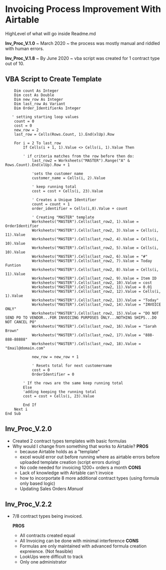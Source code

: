 # Invoicing Process Improvement With Airtable


HighLevel of what will go inside Readme.md 

**Inv_Proc_V.1.0** ~ March 2020 ~ the process was mostly manual and riddled with human errors.

**Inv_Proc_V.1.8** ~ By June 2020 ~ vba script was created for 1 contract type out of 10.

## **VBA Script to Create Template**
``` Sub CostPay()
    Dim count As Integer
    Dim cost As Double
    Dim new_row As Integer
    Dim last_row As Variant
    Dim Order_IdentifierAs Integer

   ' setting starting loop values
    count = 0       	
    cost = 0
    new_row = 2
    last_row = Cells(Rows.Count, 1).End(xlUp).Row

    For i = 2 To last_row
        If Cells(i + 1, 1).Value <> Cells(i, 1).Value Then

        ' if criteria matches from the row before then do:
            last_row2 = Worksheets("MASTER").Range("A" & Rows.Count).End(xlUp).Row + 1
        
            'sets the customer name
            customer_name = Cells(i, 2).Value
        
            ' keep running total
            cost = cost + Cells(i, 23).Value
	
            ' Creates a Unique Identifier	
            count = count + 1    
            order_identifier = Cells(i,8).Value + count
                 
            ' Creating "MASTER" template
            Worksheets("MASTER").Cells(last_row2, 1).Value = OrderIdentifier
            Worksheets("MASTER").Cells(last_row2, 3).Value = Cells(i, 11).Value
            Worksheets("MASTER").Cells(last_row2, 4).Value = Cells(i, 10).Value
            Worksheets("MASTER").Cells(last_row2, 5).Value = Cells(i, 10).Value
            Worksheets("MASTER").Cells(last_row2, 6).Value = "#"
            Worksheets("MASTER").Cells(last_row2, 7).Value = Today Funtion
            Worksheets("MASTER").Cells(last_row2, 8).Value = Cells(i, 11).Value
            Worksheets("MASTER").Cells(last_row2, 9).Value = Item ID
            Worksheets("MASTER").Cells(last_row2, 10).Value = cost
            Worksheets("MASTER").Cells(last_row2, 11).Value = 0.01
            Worksheets("MASTER").Cells(last_row2, 12).Value = Cells(i, 1).Value
            Worksheets("MASTER").Cells(last_row2, 13).Value = "Today"
            Worksheets("MASTER").Cells(last_row2, 14).Value = "INVOICE ONLY"
            Worksheets("MASTER").Cells(last_row2, 15).Value = "DO NOT SEND PO TO VENDOR...FOR INVOICING PURPOSES ONLY...NOTHING SHIPS...DO NOT CANCEL PO"
            Worksheets("MASTER").Cells(last_row2, 16).Value = "Sarah Brown"
            Worksheets("MASTER").Cells(last_row2, 17).Value = "888-888-88888"
            Worksheets("MASTER").Cells(last_row2, 18).Value = "Email@domain.com"
            
            new_row = new_row + 1
            
            ' Resets total for next customername
            cost = 0
            OrderIdentifier = 0
            
        ' If the rows are the same keep running total
        Else
        'adding keeping the running total
        cost = cost + Cells(i, 23).Value

        End If
    Next i
End Sub
```


## **Inv_Proc_V.2.0**

*	Created 2 contract types templates with basic formulas
*	Why would I change from something that works to Airtable?
    **PROS**
    * because Airtable holds as a "template"
	* excel would error out before running where as airtable errors before uploaded template creation (script errors during)
	* No code needed for invoicing 1200+ orders a month
    **CONS**
    * Lack of knowledge with Airtable can't invoice
    * how to incorportate 8 more additional contract types (using formula only based logic)
    * Updating Sales Orders _Manual_

## **Inv_Proc_V.2.2**

*   7/8 contract types being invoiced.

    **PROS**
    *   All contracts created equal
    *   All Invoicing can be done with minimal interference
    **CONS**
    *   Formulas are only maintained with advanced formula creation expreience. (Not feasible)
    *   LookUps were difficult to track 
    *   Only one administrator



